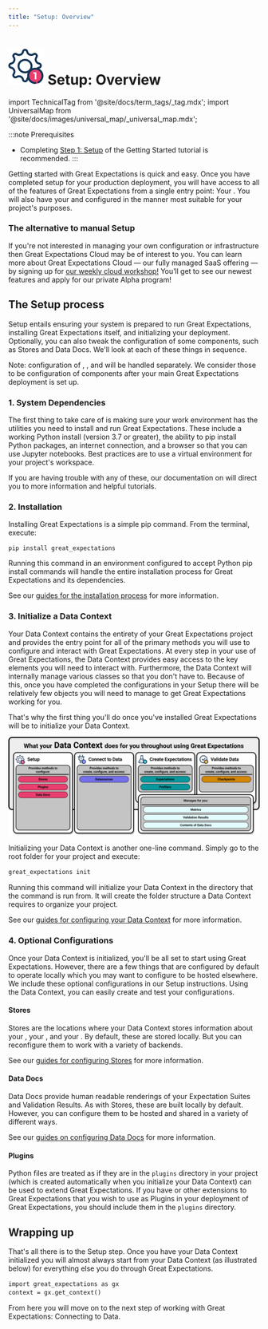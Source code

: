 ```yaml
---
title: "Setup: Overview"
---
```

# [![Setup Icon](../../images/universal_map/Gear-active.png)](./setup_overview.md) Setup: Overview

import TechnicalTag from '@site/docs/term_tags/_tag.mdx';
import UniversalMap from '@site/docs/images/universal_map/_universal_map.mdx';

<!--Use 'inactive' or 'active' to indicate which Universal Map steps this term has a use case within.-->

<UniversalMap setup='active' connect='inactive' create='inactive' validate='inactive'/>

<!-- Only keep one of the 'To best understand this document' lines.  For processes like the Universal Map steps, use the first one.  For processes like the Architecture Reviews, use the second one. -->

:::note Prerequisites
- Completing [Step 1: Setup](../../tutorials/getting_started/tutorial_setup.md) of the Getting Started tutorial is recommended.
:::

Getting started with Great Expectations is quick and easy.  Once you have completed setup for your production deployment, you will have access to all of the features of Great Expectations from a single entry point: Your <TechnicalTag relative="../" tag="data_context" text="Data Context" />.  You will also have your <TechnicalTag relative="../" tag="store" text="Stores" /> and <TechnicalTag relative="../" tag="data_docs" text="Data Docs" /> configured in the manner most suitable for your project's purposes.

### The alternative to manual Setup

If you're not interested in managing your own configuration or infrastructure then Great Expectations Cloud may be of interest to you. You can learn more about Great Expectations Cloud — our fully managed SaaS offering — by signing up for [our weekly cloud workshop!](https://greatexpectations.io/cloud) You’ll get to see our newest features and apply for our private Alpha program!

## The Setup process

<!-- Brief outline of what the process entails.  -->

Setup entails ensuring your system is prepared to run Great Expectations, installing Great Expectations itself, and initializing your deployment. Optionally, you can also tweak the configuration of some components, such as Stores and Data Docs. We'll look at each of these things in sequence.

Note: configuration of <TechnicalTag relative="../" tag="datasource" text="Datasources" />, <TechnicalTag relative="../" tag="expectation_suite" text="Expectation Suites" />, and <TechnicalTag relative="../" tag="checkpoint" text="Checkpoints" /> will be handled separately. We consider those to be configuration of components after your main Great Expectations deployment is set up.

<!-- The following subsections should be repeated as necessary.  They should give a high level map of the things that need to be done or optionally can be done in this process, preferably in the order that they should be addressed (assuming there is one). If the process crosses multiple steps of the Universal Map, use the <SetupHeader> <ConnectHeader> <CreateHeader> and <ValidateHeader> tags to indicate which Universal Map step the subsections fall under. -->

### 1. System Dependencies

The first thing to take care of is making sure your work environment has the utilities you need to install and run Great Expectations.  These include a working Python install (version 3.7 or greater), the ability to pip install Python packages, an internet connection, and a browser so that you can use Jupyter notebooks.  Best practices are to use a virtual environment for your project's workspace.

If you are having trouble with any of these, our documentation on <TechnicalTag relative="../" tag="supporting_resource" text="Supporting Resources" /> will direct you to more information and helpful tutorials.

### 2. Installation

Installing Great Expectations is a simple pip command.  From the terminal, execute:

```markup title="Terminal command:"
pip install great_expectations
```

Running this command in an environment configured to accept Python pip install commands will handle the entire installation process for Great Expectations and its dependencies.

See our [guides for the installation process](./index.md#installation) for more information.

### 3. Initialize a Data Context

Your Data Context contains the entirety of your Great Expectations project and provides the entry point for all of the primary methods you will use to configure and interact with Great Expectations.  At every step in your use of Great Expectations, the Data Context provides easy access to the key elements you will need to interact with.  Furthermore, the Data Context will internally manage various classes so that you don't have to.  Because of this, once you have completed the configurations in your Setup there will be relatively few objects you will need to manage to get Great Expectations working for you.

That's why the first thing you'll do once you've installed Great Expectations will be to initialize your Data Context.

![what the data context does for you](../images/overview_illustrations/data_context_does_for_you.png)

Initializing your Data Context is another one-line command.  Simply go to the root folder for your project and execute:

```markdown title="Terminal command:"
great_expectations init
```

Running this command will initialize your Data Context in the directory that the command is run from.  It will create the folder structure a Data Context requires to organize your project.

See our [guides for configuring your Data Context](./index.md#data-contexts) for more information.

### 4. Optional Configurations

Once your Data Context is initialized, you'll be all set to start using Great Expectations.  However, there are a few things that are configured by default to operate locally which you may want to configure to be hosted elsewhere.  We include these optional configurations in our Setup instructions.  Using the Data Context, you can easily create and test your configurations.

#### Stores

Stores are the locations where your Data Context stores information about your <TechnicalTag relative="../" tag="expectation" text="Expectations" />, your <TechnicalTag relative="../" tag="validation_result" text="Validation Results" />, and your <TechnicalTag relative="../" tag="metric" text="Metrics" />.  By default, these are stored locally.  But you can reconfigure them to work with a variety of backends.

See our [guides for configuring Stores](./index.md#stores) for more information.

#### Data Docs

Data Docs provide human readable renderings of your Expectation Suites and Validation Results.  As with Stores, these are built locally by default.  However, you can configure them to be hosted and shared in a variety of different ways.

See our [guides on configuring Data Docs](./index.md#data-docs) for more information.

#### Plugins

Python files are treated as <TechnicalTag relative="../" tag="plugin" text="Plugins" /> if they are in the `plugins` directory in your project (which is created automatically when you initialize your Data Context) can be used to extend Great Expectations.  If you have <TechnicalTag relative="../" tag="custom_expectation" text="Custom Expectations" /> or other extensions to Great Expectations that you wish to use as Plugins in your deployment of Great Expectations, you should include them in the `plugins` directory.

## Wrapping up

That's all there is to the Setup step.  Once you have your Data Context initialized you will almost always start from your Data Context (as illustrated below) for everything else you do through Great Expectations.

```markdown title="Python code:"
import great_expectations as gx
context = gx.get_context()
```

From here you will move on to the next step of working with Great Expectations: Connecting to Data.
